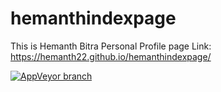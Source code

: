 # hemanthindexpage
This is Hemanth Bitra Personal Profile page
Link: https://hemanth22.github.io/hemanthindexpage/

[![AppVeyor branch](https://img.shields.io/appveyor/ci/gruntjs/grunt/master.svg?style=plastic)]() 
